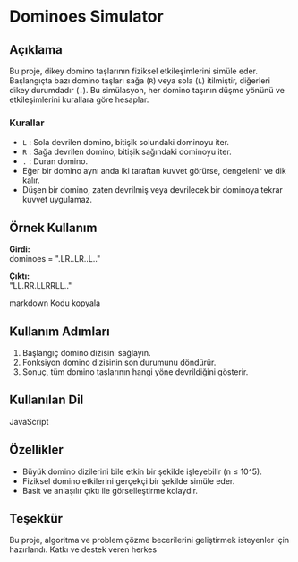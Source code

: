 # Dominoes Simulator

## Açıklama
Bu proje, dikey domino taşlarının fiziksel etkileşimlerini simüle eder. Başlangıçta bazı domino taşları sağa (`R`) veya sola (`L`) itilmiştir, diğerleri dikey durumdadır (`.`). Bu simülasyon, her domino taşının düşme yönünü ve etkileşimlerini kurallara göre hesaplar.

### Kurallar
- `L` : Sola devrilen domino, bitişik solundaki dominoyu iter.  
- `R` : Sağa devrilen domino, bitişik sağındaki dominoyu iter.  
- `.` : Duran domino.  
- Eğer bir domino aynı anda iki taraftan kuvvet görürse, dengelenir ve dik kalır.  
- Düşen bir domino, zaten devrilmiş veya devrilecek bir dominoya tekrar kuvvet uygulamaz.

## Örnek Kullanım

**Girdi:**  
dominoes = ".LR..LR..L.."

**Çıktı:**  
"LL.RR.LLRRLL.."

markdown
Kodu kopyala

## Kullanım Adımları
1. Başlangıç domino dizisini sağlayın.  
2. Fonksiyon domino dizisinin son durumunu döndürür.  
3. Sonuç, tüm domino taşlarının hangi yöne devrildiğini gösterir.

## Kullanılan Dil
JavaScript

## Özellikler
- Büyük domino dizilerini bile etkin bir şekilde işleyebilir (n ≤ 10^5).  
- Fiziksel domino etkilerini gerçekçi bir şekilde simüle eder.  
- Basit ve anlaşılır çıktı ile görselleştirme kolaydır.

## Teşekkür
Bu proje, algoritma ve problem çözme becerilerini geliştirmek isteyenler için hazırlandı. Katkı ve destek veren herkes
